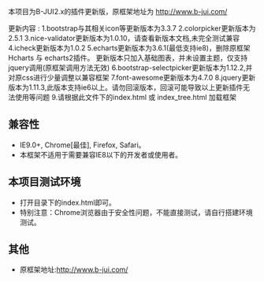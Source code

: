 本项目为B-JUI2.x的插件更新版，原框架地址为 http://www.b-jui.com/

更新内容 : 
1.bootstrap与其相关icon等更新版本为3.3.7
2.colorpicker更新版本为2.5.1
3.nice-validator更新版本为1.0.10，请查看新版本文档,未完全测试兼容
4.icheck更新版本为1.0.2
5.echarts更新版本为3.6.1(最低支持ie8)，删除原框架Hcharts 与 echarts2插件。
  更新版本只加入基础图表，并未设置主题，仅支持jquery调用(原框架调用方法无效)
6.bootstrap-selectpicker更新版本为1.12.2,并对原css进行少量调整以兼容框架
7.font-awesome更新版本为4.7.0
8.jquery更新版本为1.11.3,此版本支持ie6以上。请勿回滚版本，回滚可能导致以上更新插件无法使用等问题
9.请根据此文件下的index.html 或 index_tree.html 加载框架

## 兼容性 ##

- IE9.0+, Chrome[最佳], Firefox, Safari。
- 本框架不适用于需要兼容IE8以下的开发者或使用者。

## 本项目测试环境 ##

- 打开目录下的index.html即可。
- 特别注意：Chrome浏览器由于安全性问题，不能直接测试，请自行搭建环境测试。

## 其他 ##

- 原框架地址:http://www.b-jui.com/